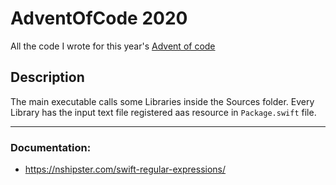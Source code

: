 # AdventOfCode 2020
All the code I wrote for this year's [Advent of code](https://adventofcode.com)

## Description
The main executable calls some Libraries inside the Sources folder. Every Library has the input text file registered aas resource in `Package.swift` file.

---

### Documentation:
- <https://nshipster.com/swift-regular-expressions/>
